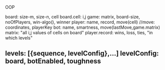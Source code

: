 OOP

board: size-m, size-n, cell
board.cell: i,j
game: matrix, board-size, noOfPlayers, win-algo(), winner
player: name, record, move(cell)
//move: coordinates, playerKey
bot: name, smartness, move(lastMove,game.matrix)
matrix: "all i,j values of cells on board"
player.record: wins, loss, ties, "in which levels"


levels: [{sequence, levelConfig},...]
levelConfig: board, botEnabled, toughness
-------
